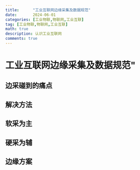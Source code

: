 ```yaml
---
title:      "工业互联网边缘采集及数据规范"
date:       2024-06-01
categories: [工业物联,物联网,工业互联]
tag: [工业物联,物联网,工业互联]
math: true
description: 认识工业互联网
comments: true
---
```


# 工业互联网边缘采集及数据规范"
## 边采碰到的痛点
## 解决方法
## 软采为主
## 硬采为辅
## 边缘方案